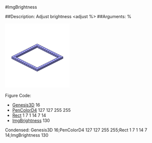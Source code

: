 #ImgBrightness

##Description: Adjust brightness <adjust %>
##Arguments: %

![](ImgBrightness-Iso.png)

Figure Code:
- [Genesis3D](Genesis3D.md) 16
- [PenColorD4](PenColorD4.md) 127 127 255 255
- [Rect](Rect.md) 1 7 1 14 7 14
- [ImgBrightness](ImgBrightness.md) 130

Condensed: Genesis3D 16;PenColorD4 127 127 255 255;Rect 1 7 1 14 7 14;ImgBrightness 130

